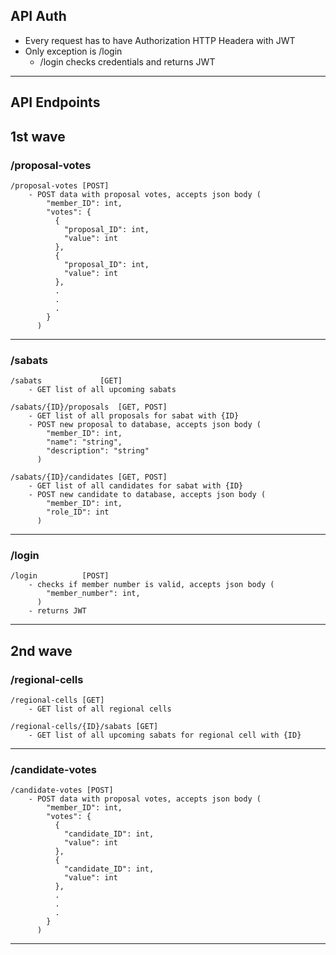 ## API Auth
- Every request has to have Authorization HTTP Headera with JWT
- Only exception is /login
    -   /login checks credentials and returns JWT
___
## API Endpoints

## 1st wave
### /proposal-votes
```
/proposal-votes [POST]
    - POST data with proposal votes, accepts json body (
        "member_ID": int,
        "votes": {
          {
            "proposal_ID": int,
            "value": int
          },
          {
            "proposal_ID": int,
            "value": int
          },
          .
          .
          .
        }
      )
```
___
### /sabats
```
/sabats				[GET]
    - GET list of all upcoming sabats

/sabats/{ID}/proposals  [GET, POST]
    - GET list of all proposals for sabat with {ID}
    - POST new proposal to database, accepts json body (
        "member_ID": int,
        "name": "string",
        "description": "string"
      )

/sabats/{ID}/candidates [GET, POST]
    - GET list of all candidates for sabat with {ID}
    - POST new candidate to database, accepts json body (
        "member_ID": int,
        "role_ID": int
      )
```
___
### /login
```
/login          [POST]
    - checks if member number is valid, accepts json body (
        "member_number": int,
      )
    - returns JWT
```
___

## 2nd wave

### /regional-cells
```
/regional-cells [GET]
    - GET list of all regional cells

/regional-cells/{ID}/sabats [GET]
    - GET list of all upcoming sabats for regional cell with {ID}

```
___
### /candidate-votes
```
/candidate-votes [POST]
    - POST data with proposal votes, accepts json body (
        "member_ID": int,
        "votes": {
          {
            "candidate_ID": int,
            "value": int
          },
          {
            "candidate_ID": int,
            "value": int
          },
          .
          .
          .
        }
      )
```
___
